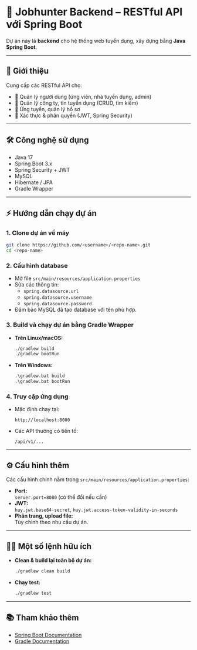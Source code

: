 # 🚀 Jobhunter Backend – RESTful API với Spring Boot

Dự án này là **backend** cho hệ thống web tuyển dụng, xây dựng bằng **Java Spring Boot**.

---

## 📖 Giới thiệu

Cung cấp các RESTful API cho:

- 👤 Quản lý người dùng (ứng viên, nhà tuyển dụng, admin)
- 💼 Quản lý công ty, tin tuyển dụng (CRUD, tìm kiếm)
- 📝 Ứng tuyển, quản lý hồ sơ
- 🔐 Xác thực & phân quyền (JWT, Spring Security)

---

## 🛠️ Công nghệ sử dụng

- Java 17
- Spring Boot 3.x
- Spring Security + JWT
- MySQL
- Hibernate / JPA
- Gradle Wrapper

---

## ⚡ Hướng dẫn chạy dự án

### 1. Clone dự án về máy

```sh
git clone https://github.com/<username>/<repo-name>.git
cd <repo-name>
```

### 2. Cấu hình database

- Mở file `src/main/resources/application.properties`
- Sửa các thông tin:
  - `spring.datasource.url`
  - `spring.datasource.username`
  - `spring.datasource.password`
- Đảm bảo MySQL đã tạo database với tên phù hợp.

### 3. Build và chạy dự án bằng Gradle Wrapper

- **Trên Linux/macOS:**
  ```sh
  ./gradlew build
  ./gradlew bootRun
  ```
- **Trên Windows:**
  ```cmd
  .\gradlew.bat build
  .\gradlew.bat bootRun
  ```

### 4. Truy cập ứng dụng

- Mặc định chạy tại:  
  ```
  http://localhost:8080
  ```
- Các API thường có tiền tố:  
  ```
  /api/v1/...
  ```

---

## ⚙️ Cấu hình thêm

Các cấu hình chính nằm trong `src/main/resources/application.properties`:

- **Port:**  
  `server.port=8080` (có thể đổi nếu cần)
- **JWT:**  
  `huy.jwt.base64-secret`, `huy.jwt.access-token-validity-in-seconds`
- **Phân trang, upload file:**  
  Tùy chỉnh theo nhu cầu dự án.

---

## 🧑‍💻 Một số lệnh hữu ích

- **Clean & build lại toàn bộ dự án:**
  ```sh
  ./gradlew clean build
  ```
- **Chạy test:**
  ```sh
  ./gradlew test
  ```

---

## 📚 Tham khảo thêm

- [Spring Boot Documentation](https://spring.io/projects/spring-boot)
- [Gradle Documentation](https://docs.gradle.org/current/userguide/userguide.html)